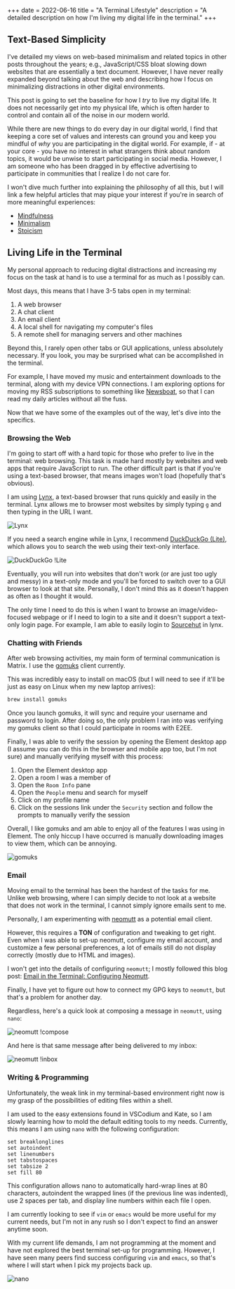 +++
date = 2022-06-16
title = "A Terminal Lifestyle"
description = "A detailed description on how I'm living my digital life in the terminal."
+++

## Text-Based Simplicity

I've detailed my views on web-based minimalism and related topics in other 
posts throughout the years; e.g., JavaScript/CSS bloat slowing down websites 
that are essentially a text document. However, I have never really expanded 
beyond talking about the web and describing how I focus on minimalizing 
distractions in other digital environments.

This post is going to set the baseline for how I *try* to live my digital life. 
It does not necessarily get into my physical life, which is often harder to 
control and contain all of the noise in our modern world.

While there are new things to do every day in our digital world, I find that 
keeping a core set of values and interests can ground you and keep you mindful 
of *why* you are participating in the digital world. For example, if - at your 
core - you have no interest in what strangers think about random topics, it 
would be unwise to start participating in social media. However, I am someone 
who has been dragged in by effective advertising to participate in communities 
that I realize I do not care for.

I won't dive much further into explaining the philosophy of all this, but I will 
link a few helpful articles that may pique your interest if you're in search of 
more meaningful experiences:

- [Mindfulness](https://en.wikipedia.org/wiki/Mindfulness)
- [Minimalism](https://en.wikipedia.org/wiki/Minimalism)
- [Stoicism](https://en.wikipedia.org/wiki/Stoicism)

## Living Life in the Terminal 

My personal approach to reducing digital distractions and increasing my focus on 
the task at hand is to use a terminal for as much as I possibly can.

Most days, this means that I have 3-5 tabs open in my terminal:

1. A web browser
2. A chat client
3. An email client
4. A local shell for navigating my computer's files
5. A remote shell for managing servers and other machines

Beyond this, I rarely open other tabs or GUI applications, unless absolutely 
necessary. If you look, you may be surprised what can be accomplished in the 
terminal.

For example, I have moved my music and entertainment downloads to the 
terminal, along with my device VPN connections. I am exploring options for 
moving my RSS subscriptions to something like [Newsboat](https://newsboat.org/), 
so that I can read my daily articles without all the fuss.

Now that we have some of the examples out of the way, let's dive into the 
specifics.

### Browsing the Web

I'm going to start off with a hard topic for those who prefer to live in the 
terminal: web browsing. This task is made hard mostly by websites and web apps 
that require JavaScript to run. The other difficult part is that if you're using 
a text-based browser, that means images won't load (hopefully that's obvious).

I am using [Lynx](https://lynx.invisible-island.net), a text-based browser that 
runs quickly and easily in the terminal. Lynx allows me to browser most websites 
by simply typing `g` and then typing in the URL I want.

![Lynx](https://img.cleberg.io/blog/20220616-terminal-lifestyle/lynx.png)

If you need a search engine while in Lynx, I recommend [DuckDuckGo 
(Lite)](https://lite.duckduckgo.com/lite/), which allows you to search the web 
using their text-only interface.

![DuckDuckGo 
!Lite](https://img.cleberg.io/blog/20220616-terminal-lifestyle/ddg.png)

Eventually, you will run into websites that don't work (or are just too ugly 
and messy) in a text-only mode and you'll be forced to switch over to a GUI 
browser to look at that site. Personally, I don't mind this as it doesn't happen 
as often as I thought it would.

The only time I need to do this is when I want to browse an image/video-focused 
webpage or if I need to login to a site and it doesn't support a text-only login 
page. For example, I am able to easily login to [Sourcehut](https://sr.ht) in 
lynx.

### Chatting with Friends

After web browsing activities, my main form of terminal communication is Matrix. 
I use the [gomuks](https://docs.mau.fi/gomuks/) client currently.

This was incredibly easy to install on macOS (but I will need to see if it'll 
be just as easy on Linux when my new laptop arrives):

```bash
brew install gomuks
```

Once you launch gomuks, it will sync and require your username and password to 
login. After doing so, the only problem I ran into was verifying my gomuks 
client so that I could participate in rooms with E2EE.

Finally, I was able to verify the session by opening the Element desktop app (I 
assume you can do this in the browser and mobile app too, but I'm not sure) and 
manually verifying myself with this process:

1. Open the Element desktop app
2. Open a room I was a member of
3. Open the `Room Info` pane
4. Open the `People` menu and search for myself
5. Click on my profile name
6. Click on the sessions link under the `Security` section and follow the 
prompts to manually verify the session

Overall, I like gomuks and am able to enjoy all of the features I was using in 
Element. The only hiccup I have occurred is manually downloading images to view 
them, which can be annoying.

![gomuks](https://img.cleberg.io/blog/20220616-terminal-lifestyle/gomuks.png)

### Email

Moving email to the terminal has been the hardest of the tasks for me. Unlike 
web browsing, where I can simply decide to not look at a website that does not 
work in the terminal, I cannot simply ignore emails sent to me.

Personally, I am experimenting with [neomutt](https://neomutt.org/) as a 
potential email client.

However, this requires a **TON** of configuration and tweaking to get right. 
Even when I was able to set-up neomutt, configure my email account, and 
customize a few personal preferences, a lot of emails still do not display 
correctly (mostly due to HTML and images).

I won't get into the details of configuring `neomutt`; I mostly followed this 
blog post: [Email in the Terminal: Configuring 
Neomutt](https://gideonwolfe.com/posts/workflow/neomutt/intro/).

Finally, I have yet to figure out how to connect my GPG keys to `neomutt`, but 
that's a problem for another day.

Regardless, here's a quick look at composing a message in `neomutt`, using 
`nano`:

![neomutt 
!compose](https://img.cleberg.io/blog/20220616-terminal-lifestyle/neomutt_compose.png)

And here is that same message after being delivered to my inbox:

![neomutt 
!inbox](https://img.cleberg.io/blog/20220616-terminal-lifestyle/neomutt_inbox.png)

### Writing & Programming

Unfortunately, the weak link in my terminal-based environment right now is my 
grasp of the possibilities of editing files within a shell.

I am used to the easy extensions found in VSCodium and Kate, so I am slowly 
learning how to mold the default editing tools to my needs. Currently, this 
means I am using `nano` with the following configuration:

```config
set breaklonglines
set autoindent
set linenumbers
set tabstospaces
set tabsize 2
set fill 80
```

This configuration allows nano to automatically hard-wrap lines at 80 
characters, autoindent the wrapped lines (if the previous line was indented), 
use 2 spaces per tab, and display line numbers within each file I open.

I am currently looking to see if `vim` or `emacs` would be more useful for my 
current needs, but I'm not in any rush so I don't expect to find an answer 
anytime soon.

With my current life demands, I am not programming at the moment and have not 
explored the best terminal set-up for programming. However, I have seen many 
peers find success configuring `vim` and `emacs`, so that's where I will start 
when I pick my projects back up.

![nano](https://img.cleberg.io/blog/20220616-terminal-lifestyle/nano.png)
